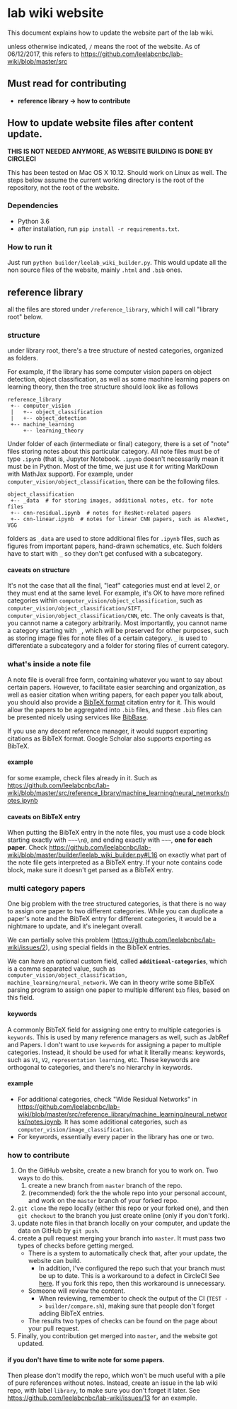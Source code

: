 # lab wiki website

This document explains how to update the website part of the lab wiki.

unless otherwise indicated, `/` means the root of the website. As of 06/12/2017, this refers to <https://github.com/leelabcnbc/lab-wiki/blob/master/src>


## Must read for contributing

* **reference library -> how to contribute**

## How to update website files after content update.

**THIS IS NOT NEEDED ANYMORE, AS WEBSITE BUILDING IS DONE BY CIRCLECI**

This has been tested on Mac OS X 10.12. Should work on Linux as well. The steps below assume the current working directory is the root of the repository, not the root of the website.

### Dependencies

* Python 3.6
* after installation, run `pip install -r requirements.txt`.

### How to run it

Just run `python builder/leelab_wiki_builder.py`. This would update all the non source files of the website, mainly `.html` and `.bib` ones.


## reference library

all the files are stored under `/reference_library`, which I will call "library root" below.

### structure

under library root, there's a tree structure of nested categories, organized as folders.

For example, if the library has some computer vision papers on object detection, object classification, as well as some machine learning papers on learning theory, then the tree structure should look like as follows

~~~
reference_library
 +-- computer_vision
 |   +-- object_classification
 |   +-- object_detection
 +-- machine_learning
     +-- learning_theory
~~~

Under folder of each (intermediate or final) category, there is a set of "note" files storing notes about this particular category. All note files must be of type `.ipynb` (that is, Jupyter Notebook. `.ipynb` doesn't necessarily mean it must be in Python. Most of the time, we just use it for writing MarkDown with MathJax support). For example, under `computer_vision/object_classification`, there can be the following files.

~~~
object_classification
 +-- _data  # for storing images, additional notes, etc. for note files
 +-- cnn-residual.ipynb  # notes for ResNet-related papers
 +-- cnn-linear.ipynb  # notes for linear CNN papers, such as AlexNet, VGG
~~~

folders as `_data` are used to store additional files for `.ipynb` files, such as figures from important papers, hand-drawn schematics, etc. Such folders have to start with `_` so they don't get confused with a subcategory.

#### caveats on structure

It's not the case that all the final, "leaf" categories must end at level 2, or they must end at the same level. For example, it's OK to have more refined categories within `computer_vision/object_classification`, such as `computer_vision/object_classification/SIFT`, `computer_vision/object_classification/CNN`, etc. The only caveats is that, you cannot name a category arbitrarily. Most importantly, you cannot name a category starting with `_`, which will be preserved for other purposes, such as storing image files for note files of a certain category. `_` is used to differentiate a subcategory and a folder for storing files of current category.

### what's inside a note file

A note file is overall free form, containing whatever you want to say about certain papers. However, to facilitate easier searching and organization, as well as easier citation when writing papers, for each paper you talk about, you should also provide a [BibTeX format](https://en.wikipedia.org/wiki/BibTeX) citation entry for it. This would allow the papers to be aggregated into `.bib` files, and these `.bib` files can be presented nicely using services like [BibBase](http://bibbase.org/).

If you use any decent reference manager, it would support exporting citations as BibTeX format. Google Scholar also supports exporting as BibTeX.

#### example

for some example, check files already in it. Such as <https://github.com/leelabcnbc/lab-wiki/blob/master/src/reference_library/machine_learning/neural_networks/notes.ipynb>

#### caveats on BibTeX entry

When putting the BibTeX entry in the note files, you must use a code block starting exactly with `~~~\n@`, and ending exactly with `~~~`, **one for each paper**. Check <https://github.com/leelabcnbc/lab-wiki/blob/master/builder/leelab_wiki_builder.py#L16> on exactly what part of the note file gets interpreted as a BibTeX entry. If your note contains code block, make sure it doesn't get parsed as a BibTeX entry.

### multi category papers

One big problem with the tree structured categories, is that there is no way to assign one paper to two different categories. While you can duplicate a paper's note and the BibTeX entry for different categories, it would be a nightmare to update, and it's inelegant overall.

We can partially solve this problem (<https://github.com/leelabcnbc/lab-wiki/issues/2>), using special fields in the BibTeX entries.

We can have an optional custom field, called **`additional-categories`**, which is a comma separated value, such as `computer_vision/object_classification, machine_learning/neural_network`. We can in theory write some BibTeX parsing program to assign one paper to multiple different `bib` files, based on this field.

#### keywords

A commonly BibTeX field for assigning one entry to multiple categories is `keywords`. This is used by many reference managers as well, such as JabRef and Papers. I don't want to use `keywords` for assigning a paper to multiple categories. Instead, it should be used for what it literally means: keywords, such as `V1`, `V2`, `representation learning`, etc. These keywords are orthogonal to categories, and there's no hierarchy in keywords.

#### example

* For additional categories, check "Wide Residual Networks" in <https://github.com/leelabcnbc/lab-wiki/blob/master/src/reference_library/machine_learning/neural_networks/notes.ipynb>. It has some additional categories, such as `computer_vision/image_classification`.
* For keywords, essentially every paper in the library has one or two.

### how to contribute

1. On the GitHub website, create a new branch for you to work on. Two ways to do this.
   1) create a new branch from `master` branch of the repo.
   2) (recommended) fork the the whole repo into your personal account, and work on the `master` branch of your forked repo.
2. `git clone` the repo locally (either this repo or your forked one),
    and then `git checkout` to the branch you just create online (only if you don't fork).
3. update note files in that branch locally on your computer, and update the data on GitHub by `git push`.
4. create a pull request merging your branch into `master`. It must pass two types of checks before getting merged.
   * There is a system to automatically check that, after your update, the website can build.
      * In addition, I've configured the repo such that your branch must be up to date.
      This is a workaround to a defect in CircleCI
      See [here](https://discuss.circleci.com/t/pull-requests-not-triggering-build/1213).
      If you fork this repo, then this workaround is unnecessary.
   * Someone will review the content.
      * When reviewing, remember to check the output of the CI (`TEST -> builder/compare.sh`),
        making sure that people don't forget adding BibTeX entries.
   * The results two types of checks can be found on the page about your pull request.
5. Finally, you contribution get merged into `master`, and the website got updated.


#### if you don't have time to write note for some papers.

Then please don't modify the repo, which won't be much useful with a pile of pure references without notes. Instead, create an issue in the lab wiki repo, with label `library`, to make sure you don't forget it later. See <https://github.com/leelabcnbc/lab-wiki/issues/13> for an example.

